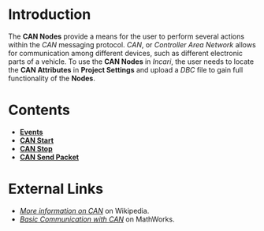 # Introduction

The **CAN Nodes** provide a means for the user to perform several actions within the *CAN* messaging protocol. *CAN*, or *Controller Area Network* allows for communication among different devices, such as different electronic parts of a vehicle. To use the **CAN Nodes** in *Incari*, the user needs to locate the **CAN Attributes**  in **Project Settings** and upload a *DBC* file to gain full functionality of the **Nodes**.

# Contents

* [**Events**](events/README.md)
* [**CAN Start**](canstart.md)
* [**CAN Stop**](canstop.md)
* [**CAN Send Packet**](cansendpacket.md)


# External Links

* [*More information on CAN*](https://en.wikipedia.org/wiki/CAN_bus) on Wikipedia.
* [*Basic Communication with CAN*](https://www.mathworks.com/help/vnt/basic-can-communication.html) on MathWorks.